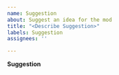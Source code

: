 ```yaml
---
name: Suggestion
about: Suggest an idea for the mod
title: "<Describe Suggestion>"
labels: Suggestion
assignees: ''

---
```


**Suggestion**
<Describe your suggestion or question>
